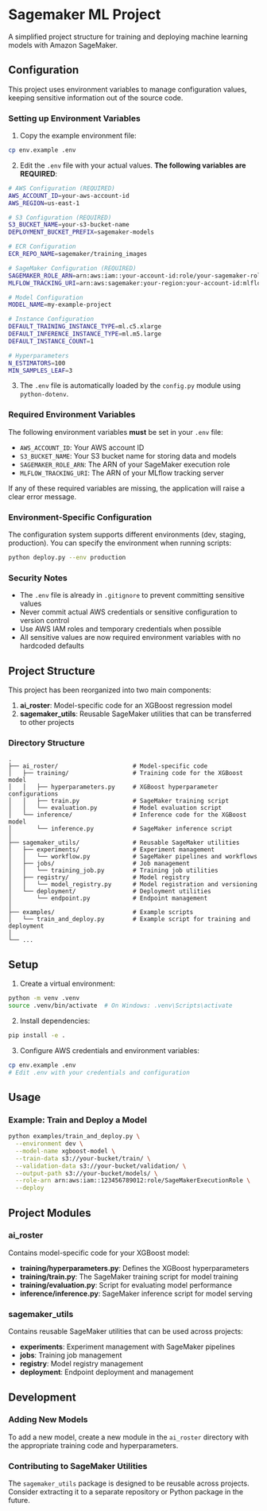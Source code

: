 # Sagemaker ML Project

A simplified project structure for training and deploying machine learning models with Amazon SageMaker.

## Configuration

This project uses environment variables to manage configuration values, keeping sensitive information out of the source code. 

### Setting up Environment Variables

1. Copy the example environment file:
```bash
cp env.example .env
```

2. Edit the `.env` file with your actual values. **The following variables are REQUIRED**:
```bash
# AWS Configuration (REQUIRED)
AWS_ACCOUNT_ID=your-aws-account-id
AWS_REGION=us-east-1

# S3 Configuration (REQUIRED)
S3_BUCKET_NAME=your-s3-bucket-name
DEPLOYMENT_BUCKET_PREFIX=sagemaker-models

# ECR Configuration
ECR_REPO_NAME=sagemaker/training_images

# SageMaker Configuration (REQUIRED)
SAGEMAKER_ROLE_ARN=arn:aws:iam::your-account-id:role/your-sagemaker-role
MLFLOW_TRACKING_URI=arn:aws:sagemaker:your-region:your-account-id:mlflow-tracking-server/your-mlflow-server

# Model Configuration
MODEL_NAME=my-example-project

# Instance Configuration
DEFAULT_TRAINING_INSTANCE_TYPE=ml.c5.xlarge
DEFAULT_INFERENCE_INSTANCE_TYPE=ml.m5.large
DEFAULT_INSTANCE_COUNT=1

# Hyperparameters
N_ESTIMATORS=100
MIN_SAMPLES_LEAF=3
```

3. The `.env` file is automatically loaded by the `config.py` module using `python-dotenv`.

### Required Environment Variables

The following environment variables **must** be set in your `.env` file:

- `AWS_ACCOUNT_ID`: Your AWS account ID
- `S3_BUCKET_NAME`: Your S3 bucket name for storing data and models
- `SAGEMAKER_ROLE_ARN`: The ARN of your SageMaker execution role
- `MLFLOW_TRACKING_URI`: The ARN of your MLflow tracking server

If any of these required variables are missing, the application will raise a clear error message.

### Environment-Specific Configuration

The configuration system supports different environments (dev, staging, production). You can specify the environment when running scripts:

```bash
python deploy.py --env production
```

### Security Notes

- The `.env` file is already in `.gitignore` to prevent committing sensitive values
- Never commit actual AWS credentials or sensitive configuration to version control
- Use AWS IAM roles and temporary credentials when possible
- All sensitive values are now required environment variables with no hardcoded defaults

## Project Structure

This project has been reorganized into two main components:

1. **ai_roster**: Model-specific code for an XGBoost regression model
2. **sagemaker_utils**: Reusable SageMaker utilities that can be transferred to other projects

### Directory Structure

```
.
├── ai_roster/                     # Model-specific code
│   ├── training/                  # Training code for the XGBoost model
│   │   ├── hyperparameters.py     # XGBoost hyperparameter configurations
│   │   ├── train.py               # SageMaker training script
│   │   └── evaluation.py          # Model evaluation script
│   └── inference/                 # Inference code for the XGBoost model
│       └── inference.py           # SageMaker inference script
│
├── sagemaker_utils/               # Reusable SageMaker utilities
│   ├── experiments/               # Experiment management
│   │   └── workflow.py            # SageMaker pipelines and workflows
│   ├── jobs/                      # Job management
│   │   └── training_job.py        # Training job utilities
│   ├── registry/                  # Model registry
│   │   └── model_registry.py      # Model registration and versioning
│   └── deployment/                # Deployment utilities
│       └── endpoint.py            # Endpoint management
│
├── examples/                      # Example scripts
│   └── train_and_deploy.py        # Example script for training and deployment
│
└── ...
```

## Setup

1. Create a virtual environment:

```bash
python -m venv .venv
source .venv/bin/activate  # On Windows: .venv\Scripts\activate
```

2. Install dependencies:

```bash
pip install -e .
```

3. Configure AWS credentials and environment variables:

```bash
cp env.example .env
# Edit .env with your credentials and configuration
```

## Usage

### Example: Train and Deploy a Model

```bash
python examples/train_and_deploy.py \
  --environment dev \
  --model-name xgboost-model \
  --train-data s3://your-bucket/train/ \
  --validation-data s3://your-bucket/validation/ \
  --output-path s3://your-bucket/models/ \
  --role-arn arn:aws:iam::123456789012:role/SageMakerExecutionRole \
  --deploy
```

## Project Modules

### ai_roster

Contains model-specific code for your XGBoost model:

- **training/hyperparameters.py**: Defines the XGBoost hyperparameters
- **training/train.py**: The SageMaker training script for model training
- **training/evaluation.py**: Script for evaluating model performance
- **inference/inference.py**: SageMaker inference script for model serving

### sagemaker_utils

Contains reusable SageMaker utilities that can be used across projects:

- **experiments**: Experiment management with SageMaker pipelines
- **jobs**: Training job management
- **registry**: Model registry management
- **deployment**: Endpoint deployment and management

## Development

### Adding New Models

To add a new model, create a new module in the `ai_roster` directory with the appropriate training code and hyperparameters.

### Contributing to SageMaker Utilities

The `sagemaker_utils` package is designed to be reusable across projects. Consider extracting it to a separate repository or Python package in the future.
